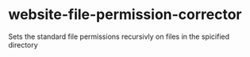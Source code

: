 # website-file-permission-corrector
 Sets the standard file permissions recursivly on files in the spicified directory
